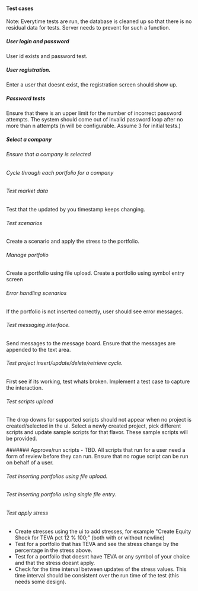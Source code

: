 #### Test cases

Note: Everytime tests are run, the database is cleaned up so that there is no residual data for tests. Server needs 
to prevent for such a function. 
##### User login and password 
User id exists and password test.

##### User registration.
Enter a user that doesnt exist, the registration screen should show up.

##### Password tests
Ensure that there is an upper limit for the number of incorrect password attempts. The system should come out of 
invalid password loop after no more than n attempts (n will be configurable. Assume 3 for initial tests.)
##### Select a company

###### Ensure that a company is selected


###### Cycle through each portfolio for a company

###### Test market data 
Test that the updated by you timestamp keeps changing.

###### Test scenarios
Create a scenario and apply the stress to the portfolio.

###### Manage portfolio
Create a portfolio using file upload.
Create a portfolio using symbol entry screen

###### Error handling scenarios
If the portfolio is not inserted correctly, user should see error messages.

###### Test messaging interface.
Send messages to the message board. Ensure that the messages are appended to the text area. 

###### Test project insert/update/delete/retrieve cycle.
First see if its working, test whats broken. Implement a test case to capture the interaction.

###### Test scripts upload 
The drop downs for supported scripts should not appear when no project is created/selected in the 
ui. Select a newly created project, pick different scripts and update sample scripts for that flavor. 
These sample scripts will be provided.

####### Approve/run scripts - TBD.
All scripts that run for a user need a form of review before they can run. Ensure that no rogue script can be run on behalf of a user.

###### Test inserting portfolios using file upload.

###### Test inserting portfolio using single file entry.


###### Test apply stress
* Create stresses using the ui to add stresses, for example 
"Create Equity Shock for TEVA pct 12 % 100;" (both with or without newline)
* Test for a portfolio that has TEVA and see the stress change by the percentage in the stress above.
* Test for a portfolio that doesnt have TEVA or any symbol of your choice and that the stress doesnt apply.
* Check for the time interval between updates of the stress values. This time interval should be consistent
over the run time of the test (this needs some design).

